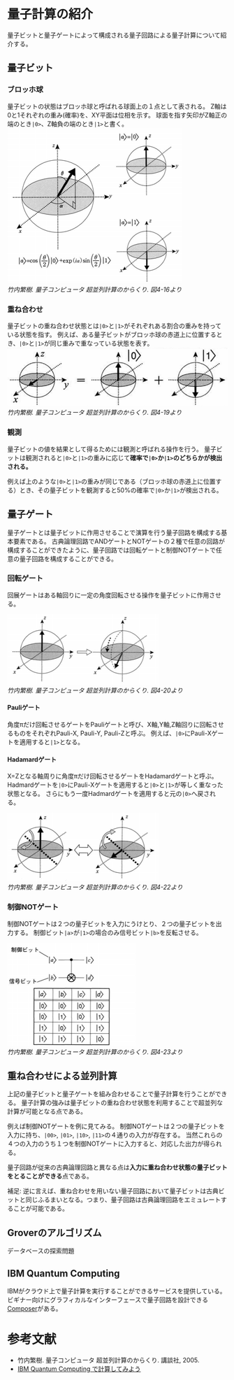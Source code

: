 # 量子計算の紹介
量子ビットと量子ゲートによって構成される量子回路による量子計算について紹介する。

## 量子ビット
### ブロッホ球
量子ビットの状態はブロッホ球と呼ばれる球面上の１点として表される。
Z軸は0と1それぞれの重み(確率)を、XY平面は位相を示す。
球面を指す矢印がZ軸正の端のとき`|0>`、Z軸負の端のとき`|1>`と書く。
![ブロッホ球](./takeuchi-4-16.png)  
_竹内繁樹. 量子コンピュータ 超並列計算のからくり. 図4-16より_

### 重ね合わせ
量子ビットの重ね合わせ状態とは`|0>`と`|1>`がそれぞれある割合の重みを持っている状態を指す。
例えば、ある量子ビットがブロッホ球の赤道上に位置するとき、`|0>`と`|1>`が同じ重みで重なっている状態を表す。
![重ね合わせ](./takeuchi-4-19.png)  
_竹内繁樹. 量子コンピュータ 超並列計算のからくり. 図4-19より_

### 観測
量子ビットの値を結果として得るためには観測と呼ばれる操作を行う。
量子ビットは観測されると`|0>`と`|1>`の重みに応じて**確率で`|0>`か`|1>`のどちらかが検出される。**

例えば上のような`|0>`と`|1>`の重みが同じである（ブロッホ球の赤道上に位置する）とき、その量子ビットを観測すると50%の確率で`|0>`か`|1>`が検出される。

## 量子ゲート
量子ゲートとは量子ビットに作用させることで演算を行う量子回路を構成する基本要素である。
古典論理回路でANDゲートとNOTゲートの２種で任意の回路が構成することができたように、量子回路では回転ゲートと制御NOTゲートで任意の量子回路を構成することができる。

### 回転ゲート
回展ゲートはある軸回りに一定の角度回転させる操作を量子ビットに作用させる。

![回転ゲート](./takeuchi-4-20.png)  
_竹内繁樹. 量子コンピュータ 超並列計算のからくり. 図4-20より_

#### Pauliゲート
角度πだけ回転させるゲートをPauliゲートと呼び、X軸,Y軸,Z軸回りに回転させるものをそれぞれPauli-X, Pauli-Y, Pauli-Zと呼ぶ。
例えば、`|0>`にPauli-Xゲートを適用すると`|1>`となる。

#### Hadamardゲート
X=Zとなる軸周りに角度πだけ回転させるゲートをHadamardゲートと呼ぶ。
Hadmardゲートを`|0>`にPauli-Xゲートを適用すると`|0>`と`|1>`が等しく重なった状態となる。
さらにもう一度Hadmardゲートを適用すると元の`|0>`へ戻される。

![Hadamardゲート](./takeuchi-4-22.png)  
_竹内繁樹. 量子コンピュータ 超並列計算のからくり. 図4-22より_

### 制御NOTゲート
制御NOTゲートは２つの量子ビットを入力にうけとり、２つの量子ビットを出力する。
制御ビット`|a>`が`|1>`の場合のみ信号ビット`|b>`を反転させる。

![制御NOTゲート](./takeuchi-4-23.png)  
_竹内繁樹. 量子コンピュータ 超並列計算のからくり. 図4-23より_

## 重ね合わせによる並列計算
上記の量子ビットと量子ゲートを組み合わせることで量子計算を行うことができる。
量子計算の強みは量子ビットの重ね合わせ状態を利用することで超並列な計算が可能となる点である。

例えば制御NOTゲートを例に見てみる。
制御NOTゲートは２つの量子ビットを入力に持ち、`|00>`, `|01>`, `|10>`, `|11>`の４通りの入力が存在する。
当然これらの４つの入力のうち１つを制御NOTゲートに入力すると、対応した出力が得られる。

量子回路が従来の古典論理回路と異なる点は**入力に重ね合わせ状態の量子ビットをとることができる**点である。

補足: 逆に言えば、重ね合わせを用いない量子回路において量子ビットは古典ビットと同じふるまいとなる。つまり、量子回路は古典論理回路をエミュレートすることが可能である。

## Groverのアルゴリズム
データベースの探索問題

## IBM Quantum Computing
IBMがクラウド上で量子計算を実行することができるサービスを提供している。
ビギナー向けにグラフィカルなインターフェースで量子回路を設計できる[Composer](https://quantumexperience.ng.bluemix.net/qx/editor)がある。

# 参考文献
- 竹内繁樹. 量子コンピュータ 超並列計算のからくり. 講談社, 2005.
- [IBM Quantum Computing で計算してみよう](https://www.ibm.com/developerworks/jp/cloud/library/cl-quantum-computing/index.html)
